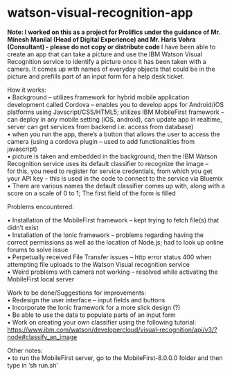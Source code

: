 # watson-visual-recognition-app
<b> Note: I worked on this as a project for Prolifics under the guidance of Mr. Minesh Manilal (Head of Digital Experience) and Mr. Haris Vohra (Consultant) - please do not copy or distribute code </b>
I have been able to create an app that can take a picture and use the IBM Watson Visual Recognition service
to identify a picture once it has been taken with a camera. It comes up with names of everyday objects that could be in the picture
and prefills part of an input form for a help desk ticket.<br />

How it works:<br />
•	Background – utilizes framework for hybrid mobile application development called Cordova – 
enables you to develop apps for Android/iOS platforms using Javscript/CSS/HTML5; utilizes IBM MobileFirst framework – 
can deploy in any mobile setting (iOS, android), can update app in realtime, server can get services from backend i.e. access from database) <br />
•	when you run the app, there’s a button that allows the user to access the camera (using a cordova plugin – used to add functionalities from javascript) <br />
•	 picture is taken and embedded in the background, then the IBM Watson Recognition service uses its default classifier to recognize the image – <br />
for this, you need to register for service credentials, from which you get your API key – this is used in the code to connect to the service via Bluemix
•	There are various names the default classifier comes up with, along with a score on a scale of 0 to 1; The first field of the form is filled <br />


Problems encountered: <br />

•	Installation of the MobileFirst framework – kept trying to fetch file(s) that didn’t exist <br />
•	Installation of the Ionic framework – problems regarding having the correct permissions as well as the location of Node.js; had to look up online forums to solve issue <br />
•	Perpetually received File Transfer issues – http error status 400 when attempting file uploads to the Watson Visual recognition service <br />
•	Weird problems with camera not working – resolved while activating the MobileFirst local server <br />


Work to be done/Suggestions for improvements: <br />
•	Redesign the user interface – input fields and buttons <br />
•	Incorporate the Ionic framework for a more slick design (?) <br />
•	Be able to use the data to populate parts of an input form <br />
•	Work on creating your own classifier using the following tutorial: https://www.ibm.com/watson/developercloud/visual-recognition/api/v3/?node#classify_an_image <br />



Other notes: <br />
•	to run the MobileFirst server, go to the MobileFirst-8.0.0.0 folder and then type in ‘sh run.sh’ <br />
